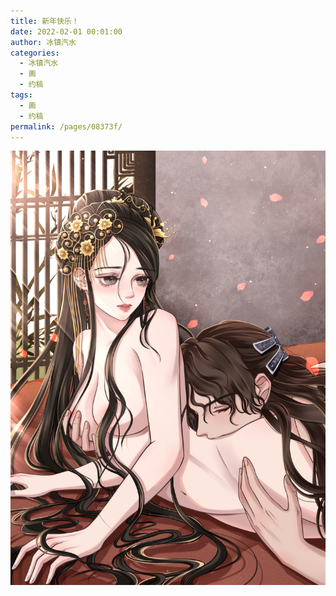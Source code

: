 ```yaml
---
title: 新年快乐！
date: 2022-02-01 00:01:00
author: 冰镇汽水
categories: 
  - 冰镇汽水
  - 画
  - 约稿
tags: 
  - 画
  - 约稿
permalink: /pages/08373f/
---
```


![2022.2.1.1](/img/bingzhenqishui/2022.2.1.1.jpg)

<!-- more -->
